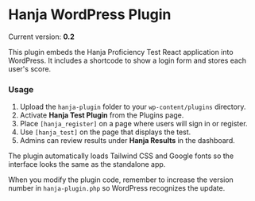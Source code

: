 # Hanja WordPress Plugin

Current version: **0.2**

This plugin embeds the Hanja Proficiency Test React application into WordPress. It includes a shortcode to show a login form and stores each user's score.

### Usage

1. Upload the `hanja-plugin` folder to your `wp-content/plugins` directory.
2. Activate **Hanja Test Plugin** from the Plugins page.
3. Place `[hanja_register]` on a page where users will sign in or register.
4. Use `[hanja_test]` on the page that displays the test.
5. Admins can review results under **Hanja Results** in the dashboard.

The plugin automatically loads Tailwind CSS and Google fonts so the interface looks the same as the standalone app.

When you modify the plugin code, remember to increase the version number in `hanja-plugin.php` so WordPress recognizes the update.
